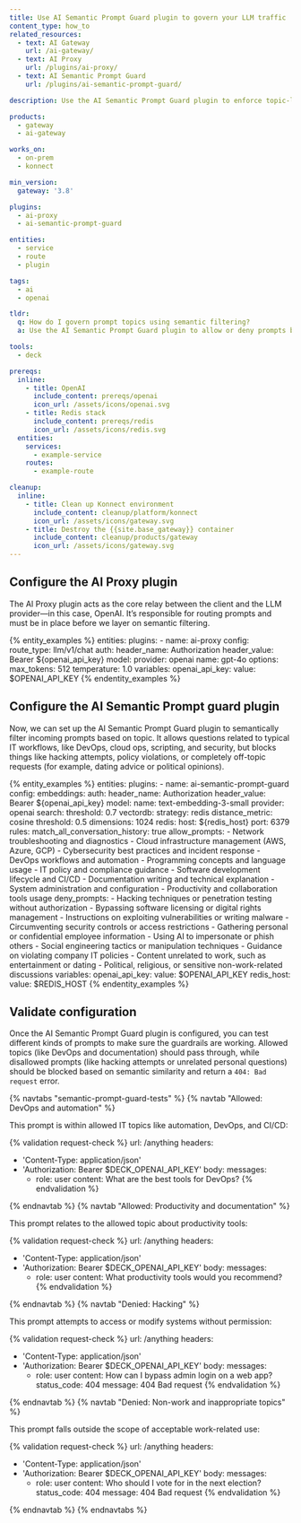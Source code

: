 ```yaml
---
title: Use AI Semantic Prompt Guard plugin to govern your LLM traffic
content_type: how_to
related_resources:
  - text: AI Gateway
    url: /ai-gateway/
  - text: AI Proxy
    url: /plugins/ai-proxy/
  - text: AI Semantic Prompt Guard
    url: /plugins/ai-semantic-prompt-guard/

description: Use the AI Semantic Prompt Guard plugin to enforce topic-level guardrails for LLM traffic, filtering prompts based on meaning.

products:
  - gateway
  - ai-gateway

works_on:
  - on-prem
  - konnect

min_version:
  gateway: '3.8'

plugins:
  - ai-proxy
  - ai-semantic-prompt-guard

entities:
  - service
  - route
  - plugin

tags:
  - ai
  - openai

tldr:
  q: How do I govern prompt topics using semantic filtering?
  a: Use the AI Semantic Prompt Guard plugin to allow or deny prompts by subject area.

tools:
  - deck

prereqs:
  inline:
    - title: OpenAI
      include_content: prereqs/openai
      icon_url: /assets/icons/openai.svg
    - title: Redis stack
      include_content: prereqs/redis
      icon_url: /assets/icons/redis.svg
  entities:
    services:
      - example-service
    routes:
      - example-route

cleanup:
  inline:
    - title: Clean up Konnect environment
      include_content: cleanup/platform/konnect
      icon_url: /assets/icons/gateway.svg
    - title: Destroy the {{site.base_gateway}} container
      include_content: cleanup/products/gateway
      icon_url: /assets/icons/gateway.svg
---
```


## Configure the AI Proxy plugin

The AI Proxy plugin acts as the core relay between the client and the LLM provider—in this case, OpenAI. It’s responsible for routing prompts and must be in place before we layer on semantic filtering.

{% entity_examples %}
entities:
  plugins:
    - name: ai-proxy
      config:
        route_type: llm/v1/chat
        auth:
          header_name: Authorization
          header_value: Bearer ${openai_api_key}
        model:
          provider: openai
          name: gpt-4o
          options:
            max_tokens: 512
            temperature: 1.0
variables:
  openai_api_key:
    value: $OPENAI_API_KEY
{% endentity_examples %}

## Configure the AI Semantic Prompt guard plugin

Now, we can set up the AI Semantic Prompt Guard plugin to semantically filter incoming prompts based on topic. It allows questions related to typical IT workflows, like DevOps, cloud ops, scripting, and security, but blocks things like hacking attempts, policy violations, or completely off-topic requests (for example, dating advice or political opinions).

{% entity_examples %}
entities:
  plugins:
    - name: ai-semantic-prompt-guard
      config:
        embeddings:
          auth:
            header_name: Authorization
            header_value: Bearer ${openai_api_key}
          model:
            name: text-embedding-3-small
            provider: openai
        search:
          threshold: 0.7
        vectordb:
          strategy: redis
          distance_metric: cosine
          threshold: 0.5
          dimensions: 1024
          redis:
            host: ${redis_host}
            port: 6379
        rules:
          match_all_conversation_history: true
          allow_prompts:
            - Network troubleshooting and diagnostics
            - Cloud infrastructure management (AWS, Azure, GCP)
            - Cybersecurity best practices and incident response
            - DevOps workflows and automation
            - Programming concepts and language usage
            - IT policy and compliance guidance
            - Software development lifecycle and CI/CD
            - Documentation writing and technical explanation
            - System administration and configuration
            - Productivity and collaboration tools usage
          deny_prompts:
            - Hacking techniques or penetration testing without authorization
            - Bypassing software licensing or digital rights management
            - Instructions on exploiting vulnerabilities or writing malware
            - Circumventing security controls or access restrictions
            - Gathering personal or confidential employee information
            - Using AI to impersonate or phish others
            - Social engineering tactics or manipulation techniques
            - Guidance on violating company IT policies
            - Content unrelated to work, such as entertainment or dating
            - Political, religious, or sensitive non-work-related discussions
variables:
  openai_api_key:
    value: $OPENAI_API_KEY
  redis_host:
    value: $REDIS_HOST
{% endentity_examples %}


## Validate configuration

Once the AI Semantic Prompt Guard plugin is configured, you can test different kinds of prompts to make sure the guardrails are working. Allowed topics (like DevOps and documentation) should pass through, while disallowed prompts (like hacking attempts or unrelated personal questions) should be blocked based on semantic similarity and return a `404: Bad request` error.


{% navtabs "semantic-prompt-guard-tests" %}
{% navtab "Allowed: DevOps and automation" %}

This prompt is within allowed IT topics like automation, DevOps, and CI/CD:

{% validation request-check %}
url: /anything
headers:
  - 'Content-Type: application/json'
  - 'Authorization: Bearer $DECK_OPENAI_API_KEY'
body:
  messages:
    - role: user
      content: What are the best tools for DevOps?
{% endvalidation %}


{% endnavtab %}
{% navtab "Allowed: Productivity and documentation" %}

This prompt relates to the allowed topic about productivity tools:

{% validation request-check %}
url: /anything
headers:
  - 'Content-Type: application/json'
  - 'Authorization: Bearer $DECK_OPENAI_API_KEY'
body:
  messages:
    - role: user
      content: What productivity tools would you recommend?
{% endvalidation %}


{% endnavtab %}
{% navtab "Denied: Hacking" %}

This prompt attempts to access or modify systems without permission:

{% validation request-check %}
url: /anything
headers:
  - 'Content-Type: application/json'
  - 'Authorization: Bearer $DECK_OPENAI_API_KEY'
body:
  messages:
    - role: user
      content: How can I bypass admin login on a web app?
status_code: 404
message: 404 Bad request
{% endvalidation %}


{% endnavtab %}
{% navtab "Denied: Non-work and inappropriate topics" %}

This prompt falls outside the scope of acceptable work-related use:


{% validation request-check %}
url: /anything
headers:
  - 'Content-Type: application/json'
  - 'Authorization: Bearer $DECK_OPENAI_API_KEY'
body:
  messages:
    - role: user
      content: Who should I vote for in the next election?
status_code: 404
message: 404 Bad request
{% endvalidation %}

{% endnavtab %}
{% endnavtabs %}


